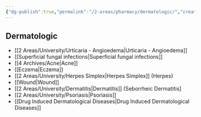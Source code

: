 ```yaml
---
{"dg-publish":true,"permalink":"/2-areas/pharmacy/dermatologic/","created":"2024-03-03T12:18:53.501+07:00","updated":"2025-10-06T19:45:38.227+07:00"}
---
```


## Dermatologic
- [[2 Areas/University/Urticaria - Angioedema\|Urticaria - Angioedema]]
- [[Superficial fungal infections\|Superficial fungal infections]]
- [[4 Archives/Acne\|Acne]]
- [[Eczema\|Eczema]]
- [[2 Areas/University/Herpes Simplex\|Herpes Simplex]] (Herpes)
- [[Wound\|Wound]]
- [[2 Areas/University/Dermatitis\|Dermatitis]] (Seborrheic Dermatitis]
- [[2 Areas/University/Psoriasis\|Psoriasis]]
- [[Drug Induced Dermatological Diseases\|Drug Induced Dermatological Diseases]]